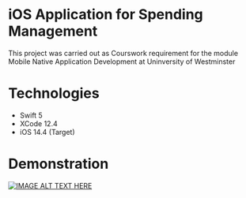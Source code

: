 # iOS Application for Spending Management
This project was carried out as Courswork requirement for the module Mobile Native Application Development at Uninversity of Westminster
# Technologies
* Swift 5
* XCode 12.4
* iOS 14.4 (Target)
# Demonstration
[![IMAGE ALT TEXT HERE](https://img.youtube.com/vi/riQ5XQmGjZg/0.jpg)](https://www.youtube.com/watch?v=riQ5XQmGjZg)
